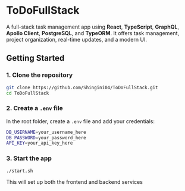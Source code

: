 
# ToDoFullStack

A full-stack task management app using **React**, **TypeScript**, **GraphQL**, **Apollo Client**, **PostgreSQL**, and **TypeORM**. It offers task management, project organization, real-time updates, and a modern UI.

## Getting Started

### 1. Clone the repository
```bash
git clone https://github.com/Shingini04/ToDoFullStack.git
cd ToDoFullStack
```

### 2. Create a `.env` file
In the root folder, create a `.env` file and add your credentials:
```bash
DB_USERNAME=your_username_here
DB_PASSWORD=your_password_here
API_KEY=your_api_key_here
```

### 3. Start the app
```bash
./start.sh
```
This will set up both the frontend and backend services

